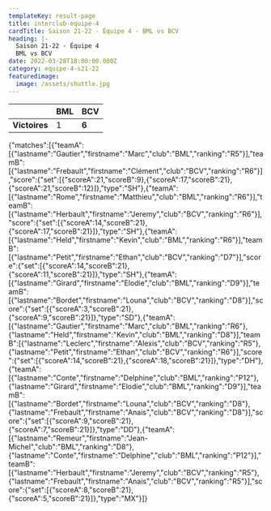 ```yaml
---
templateKey: result-page
title: interclub-equipe-4
cardTitle: Saison 21-22 - Équipe 4 - BML vs BCV
heading: |-
  Saison 21-22 - Équipe 4
  BML vs BCV
date: 2022-03-28T18:00:00.000Z
category: equipe-4-s21-22
featuredimage:
  image: /assets/shuttle.jpg
---
```

|               | BML   | BCV |
| ------------- | ----- | --- |
| **Victoires** | 1 | **6**   |

<scoreboard>{"matches":[{"teamA":[{"lastname":"Gautier","firstname":"Marc","club":"BML","ranking":"R5"}],"teamB":[{"lastname":"Frebault","firstname":"Clément","club":"BCV","ranking":"R6"}],"score":{"set":[{"scoreA":21,"scoreB":9},{"scoreA":17,"scoreB":21},{"scoreA":21,"scoreB":12}]},"type":"SH"},{"teamA":[{"lastname":"Rome","firstname":"Matthieu","club":"BML","ranking":"R6"}],"teamB":[{"lastname":"Herbault","firstname":"Jeremy","club":"BCV","ranking":"R6"}],"score":{"set":[{"scoreA":14,"scoreB":21},{"scoreA":17,"scoreB":21}]},"type":"SH"},{"teamA":[{"lastname":"Held","firstname":"Kevin","club":"BML","ranking":"R6"}],"teamB":[{"lastname":"Petit","firstname":"Ethan","club":"BCV","ranking":"D7"}],"score":{"set":[{"scoreA":14,"scoreB":21},{"scoreA":11,"scoreB":21}]},"type":"SH"},{"teamA":[{"lastname":"Girard","firstname":"Elodie","club":"BML","ranking":"D9"}],"teamB":[{"lastname":"Bordet","firstname":"Louna","club":"BCV","ranking":"D8"}],"score":{"set":[{"scoreA":3,"scoreB":21},{"scoreA":9,"scoreB":21}]},"type":"SD"},{"teamA":[{"lastname":"Gautier","firstname":"Marc","club":"BML","ranking":"R6"},{"lastname":"Held","firstname":"Kevin","club":"BML","ranking":"D8"}],"teamB":[{"lastname":"Leclerc","firstname":"Alexis","club":"BCV","ranking":"R5"},{"lastname":"Petit","firstname":"Ethan","club":"BCV","ranking":"R6"}],"score":{"set":[{"scoreA":14,"scoreB":21},{"scoreA":18,"scoreB":21}]},"type":"DH"},{"teamA":[{"lastname":"Conte","firstname":"Delphine","club":"BML","ranking":"P12"},{"lastname":"Girard","firstname":"Elodie","club":"BML","ranking":"D9"}],"teamB":[{"lastname":"Bordet","firstname":"Louna","club":"BCV","ranking":"D8"},{"lastname":"Frebault","firstname":"Anais","club":"BCV","ranking":"D8"}],"score":{"set":[{"scoreA":9,"scoreB":21},{"scoreA":7,"scoreB":21}]},"type":"DD"},{"teamA":[{"lastname":"Remeur","firstname":"Jean-Michel","club":"BML","ranking":"D8"},{"lastname":"Conte","firstname":"Delphine","club":"BML","ranking":"P12"}],"teamB":[{"lastname":"Herbault","firstname":"Jeremy","club":"BCV","ranking":"R5"},{"lastname":"Frebault","firstname":"Anais","club":"BCV","ranking":"R5"}],"score":{"set":[{"scoreA":8,"scoreB":21},{"scoreA":5,"scoreB":21}]},"type":"MX"}]}</scoreboard>